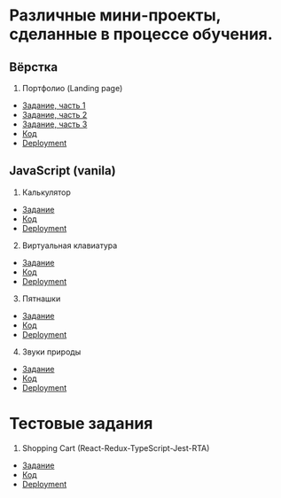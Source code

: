# Различные мини-проекты, сделанные в процессе обучения. 

## Вёрстка

1. Портфолио (Landing page)

  * [Задание, часть 1](https://github.com/rolling-scopes-school/tasks/blob/master/tasks/portfolio/portfolio-part1.md)
  * [Задание, часть 2](https://github.com/rolling-scopes-school/tasks/blob/master/tasks/portfolio/portfolio-part2.md)
  * [Задание, часть 3](https://github.com/rolling-scopes-school/tasks/blob/master/tasks/portfolio/portfolio-part3.md)
  * [Код](https://github.com/RRoLL545/pet-projects/tree/portfolio/portfolio)
  * [Deployment](https://rroll545.github.io/pet-projects/portfolio/)


## JavaScript (vanila)

1. Калькулятор

  * [Задание](https://github.com/rolling-scopes-school/tasks/blob/master/tasks/ready-projects/introduction.md)
  * [Код](https://github.com/RRoLL545/pet-projects/tree/calculator/calculator)
  * [Deployment](https://rroll545.github.io/pet-projects/calculator/)

2. Виртуальная клавиатура

  * [Задание](https://github.com/rolling-scopes-school/tasks/blob/master/tasks/ready-projects/virtual-keyboard.md)
  * [Код](https://github.com/RRoLL545/pet-projects/tree/virtual-keyboard/virtual-keyboard)
  * [Deployment](https://rroll545.github.io/pet-projects/virtual-keyboard/)

3. Пятнашки

  * [Задание](https://github.com/rolling-scopes-school/tasks/blob/master/tasks/gem-pazzle/codejam-the-gem-puzzle.md)
  * [Код](https://github.com/RRoLL545/pet-projects/tree/gem-puzzle/gem-puzzle)
  * [Deployment](https://rroll545.github.io/pet-projects/gem-puzzle/)

4. Звуки природы

  * [Задание](https://github.com/rolling-scopes-school/tasks/blob/master/tasks/js30%23/js30-1.md)
  * [Код](https://github.com/RRoLL545/pet-projects/tree/eco-sounds/eco-sounds)
  * [Deployment](https://rroll545.github.io/pet-projects/eco-sounds/)

# Тестовые задания

1. Shopping Cart (React-Redux-TypeScript-Jest-RTA)

  * [Задание](https://github.com/optimaxdev/frontend-test/tree/master)
  * [Код](https://github.com/RRoLL545/shopping-cart-react-redux-typescript-jest)
  * [Deployment](https://rroll545.github.io/Shopping-cart/)
